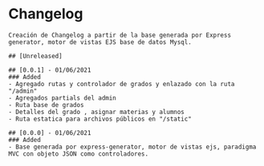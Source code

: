 # Changelog 
    Creación de Changelog a partir de la base generada por Express generator, motor de vistas EJS base de datos Mysql.

    ## [Unreleased]
    
    ## [0.0.1] - 01/06/2021
    ### Added
    - Agregado rutas y controlador de grados y enlazado con la ruta "/admin"
    - Agregados partials del admin
    - Ruta base de grados 
    - Detalles del grado , asignar materias y alumnos
    - Ruta estatica para archivos públicos en "/static"
    
    ## [0.0.0] - 01/06/2021
    ### Added
    - Base generada por express-generator, motor de vistas ejs, paradigma MVC con objeto JSON como controladores.